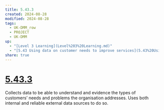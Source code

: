 ```yaml
---
title: 5.43.3
created: 2024-08-28
modified: 2024-08-28
tags:
  - UK-DMM_row
  - PROJECT
  - UK-DMM
up:
  - "[Level 3 Learning](Level%203%20Learning.md)"
  - "[5.43 Using data on customer needs to improve services](5.43%20Using%20data%20on%20customer%20needs%20to%20improve%20services.md)"
share: true
---
```

# [5.43.3](5.43.3.md)

Collects data to be able to understand and evidence the types of customers’ needs and problems the organisation addresses. Uses both internal and reliable external data sources to do so.
